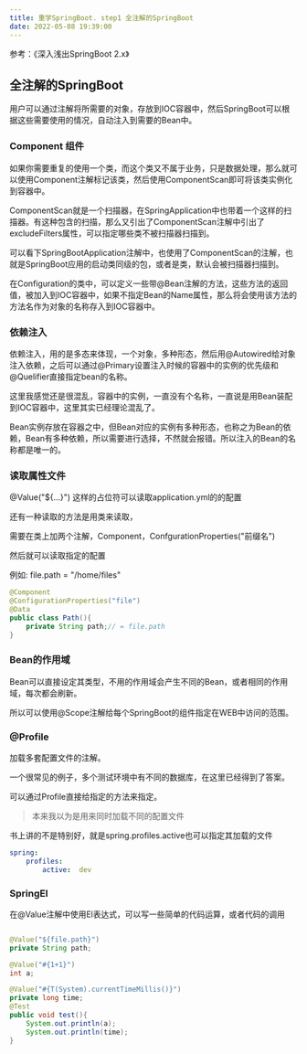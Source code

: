 ```yaml
---
title: 重学SpringBoot. step1 全注解的SpringBoot
date: 2022-05-08 19:39:00
---
```


参考：《深入浅出SpringBoot 2.x》
## 全注解的SpringBoot
用户可以通过注解将所需要的对象，存放到IOC容器中，然后SpringBoot可以根据这些需要使用的情况，自动注入到需要的Bean中。

### Component 组件
如果你需要重复的使用一个类，而这个类又不属于业务，只是数据处理，那么就可以使用Component注解标记该类，然后使用ComponentScan即可将该类实例化到容器中。

ComponentScan就是一个扫描器，在SpringApplication中也带着一个这样的扫描器。有这种包含的扫描，那么又引出了ComponentScan注解中引出了excludeFilters属性，可以指定哪些类不被扫描器扫描到。

可以看下SpringBootApplication注解中，也使用了ComponentScan的注解，也就是SpringBoot应用的启动类同级的包，或者是类，默认会被扫描器扫描到。

在Configuration的类中，可以定义一些带@Bean注解的方法，这些方法的返回值，被加入到IOC容器中，如果不指定Bean的Name属性，那么将会使用该方法的方法名作为对象的名称存入到IOC容器中。

### 依赖注入
依赖注入，用的是多态来体现，一个对象，多种形态，然后用@Autowired给对象注入依赖，之后可以通过@Primary设置注入时候的容器中的实例的优先级和@Quelifier直接指定bean的名称。

这里我感觉还是很混乱，容器中的实例，一直没有个名称，一直说是用Bean装配到IOC容器中，这里其实已经理论混乱了。

Bean实例存放在容器之中，但Bean对应的实例有多种形态，也称之为Bean的依赖，Bean有多种依赖，所以需要进行选择，不然就会报错。所以注入的Bean的名称都是唯一的。

### 读取属性文件
@Value("\${...}")  这样的占位符可以读取application.yml的的配置



还有一种读取的方法是用类来读取，

需要在类上加两个注解，Component，ConfgurationProperties("前缀名")

然后就可以读取指定的配置

例如: file.path = "/home/files"

```java
@Component
@ConfigurationProperties("file")
@Data
public class Path(){
    private String path;// = file.path
}
```
### Bean的作用域
Bean可以直接设定其类型，不用的作用域会产生不同的Bean，或者相同的作用域，每次都会刷新。

所以可以使用@Scope注解给每个SpringBoot的组件指定在WEB中访问的范围。

### @Profile
加载多套配置文件的注解。

一个很常见的例子，多个测试环境中有不同的数据库，在这里已经得到了答案。

可以通过Profile直接给指定的方法来指定。

> 本来我以为是用来同时加载不同的配置文件

书上讲的不是特别好，就是spring.profiles.active也可以指定其加载的文件

```yaml
spring:
    profiles: 
        active:  dev
```
### SpringEl
在@Value注解中使用El表达式，可以写一些简单的代码运算，或者代码的调用 

```java

@Value("${file.path}")
private String path;

@Value("#{1+1}")
int a;

@Value("#{T(System).currentTimeMillis()}")
private long time;
@Test
public void test(){
    System.out.println(a);
    System.out.println(time);
}
```